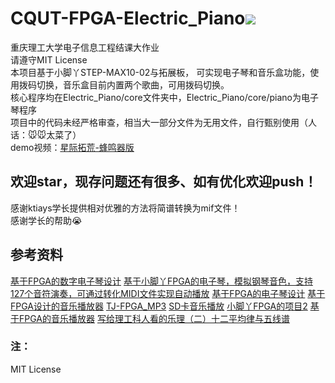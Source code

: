 # CQUT-FPGA-Electric_Piano![](https://img.shields.io/badge/license-MIT-blue)
重庆理工大学电子信息工程结课大作业\
请遵守MIT License\
本项目基于小脚丫STEP-MAX10-02与拓展板，
可实现电子琴和音乐盒功能，使用拨码切换，音乐盒目前内置两个歌曲，可用拨码切换。\
核心程序均在Electric_Piano/core文件夹中，Electric_Piano/core/piano为电子琴程序\
项目中的代码未经严格审查，相当大一部分文件为无用文件，自行甄别使用（人话：🐭🐭太菜了）\
demo视频：[星际拓荒-蜂鸣器版](https://www.bilibili.com/video/BV1Az4y1q7yj/?share_source=copy_web&vd_source=ebd38346d6ac2e921c69475103c0ac37)

## 欢迎star，现存问题还有很多、如有优化欢迎push！

感谢ktiays学长提供相对优雅的方法将简谱转换为mif文件！\
感谢学长的帮助😭

## 参考资料

[基于FPGA的数字电子琴设计](https://github.com/ghuaerm/FPGA_piano)
[基于小脚丫FPGA的电子琴，模拟钢琴音色，支持127个音符演奏，可通过转化MIDI文件实现自动播放](https://github.com/xzqiaochu/piano)
[基于FPGA的电子琴设计](https://www.eetree.cn/project/detail/1105)
[基于FPGA设计的音乐播放器](https://blog.csdn.net/qq_34978341/article/details/123658895)
[TJ-FPGA_MP3](https://github.com/DinoMax00/TJ-FPGA_MP3)
[SD卡音乐播放](https://doc.embedfire.com/fpga/altera/ep4ce10_pro/zh/latest/code/sd_music.html)
[小脚丫FPGA的项目2](https://www.eetree.cn/project/519)
[基于FPGA的音乐播放器](https://www.eetree.cn/project/detail/506#heading-1)
[写给理工科人看的乐理（二）十二平均律与五线谱](https://zhuanlan.zhihu.com/p/395138419)

### 注：
MIT License

